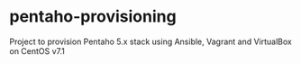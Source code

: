 # pentaho-provisioning
Project to provision Pentaho 5.x stack using Ansible, Vagrant and VirtualBox on CentOS v7.1
